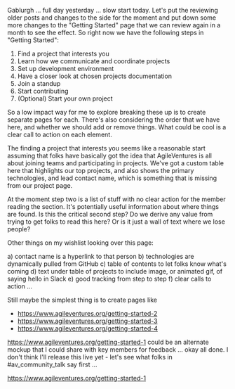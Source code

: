 Gablurgh ... full day yesterday ... slow start today.  Let's put the reviewing older posts and changes to the side for the moment and put down some more changes to the "Getting Started" page that we can review again in a month to see the effect.  So right now we have the following steps in "Getting Started":

1. Find a project that interests you
2. Learn how we communicate and coordinate projects
3. Set up development environment
4. Have a closer look at chosen projects documentation
5. Join a standup
6. Start contributing
7. (Optional) Start your own project

So a low impact way for me to explore breaking these up is to create separate pages for each.  There's also considering the order that we have here, and whether we should add or remove things.  What could be cool is a clear call to action on each element.

The finding a project that interests you seems like a reasonable start assuming that folks have basically got the idea that AgileVentures is all about joining teams and participating in projects.  We've got a custom table here that highlights our top projects, and also shows the primary technologies, and lead contact name, which is something that is missing from our project page.

At the moment step two is a list of stuff with no clear action for the member reading the section.  It's potentially useful information about where things are found.  Is this the critical second step?  Do we derive any value from trying to get folks to read this here?  Or is it just a wall of text where we lose people?

Other things on my wishlist looking over this page:

a) contact name is a hyperlink to that person
b) technologies are dynamically pulled from GitHub
c) table of contents to let folks know what's coming
d) text under table of projects to include image, or animated gif, of saying hello in Slack
e) good tracking from step to step
f) clear calls to action ...

Still maybe the simplest thing is to create pages like 

* https://www.agileventures.org/getting-started-2
* https://www.agileventures.org/getting-started-3
* https://www.agileventures.org/getting-started-4

https://www.agileventures.org/getting-started-1 could be an alternate mockup that I could share with key members for feedback ... okay all done.  I don't think I'll release this live yet - let's see what folks in #av_community_talk say first ...

https://www.agileventures.org/getting-started-1
